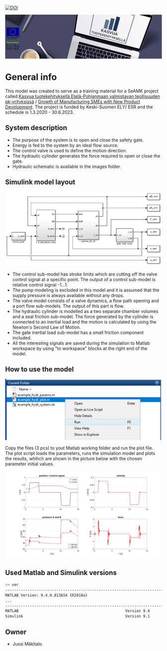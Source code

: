 [![DOI](https://zenodo.org/badge/620304538.svg)](https://zenodo.org/badge/latestdoi/620304538)

![](/images/tuotekehitys-logo.png)

# General info
This model was created to serve as a training material for a SeAMK project called [Kasvua tuotekehityksellä Etelä-Pohjanmaan valmistavan teollisuuden pk-yrityksissä](https://projektit.seamk.fi/alykkaat-teknologiat/kasvua-tuotekehityksella-valmistavan-teollisuuden-pk-yrityksissa/) / [Growth of Manufacturing SMEs with New Product Development](https://projects.seamk.fi/en/project-database/?RepoProject=241004). The project is funded by Keski-Suomen ELY/ ESR and the schedule is 1.3.2020 - 30.6.2023.



## System description
- The purpose of the system is to open and close the safety gate. 
- Energy is fed to the system by an ideal flow source. 
- The control valve is used to define the motion direction.
- The hydraulic cylinder generates the force required to open or close the gate.
- Hydraulic schematic is available in the images folder. 

## Simulink model layout
![](/images/model2.png)
- The control sub-model has stroke limits which are cutting off the valve control signal at a specific point. The output of a control sub-model is relative control signal -1...1.
- The pump modeling is excluded in this model and it is assumed that the supply pressure is always available without any drops. 
- The valve model consists of a valve dynamics, a flow path opening and a port flow sub-models. The output of this part is flow. 
- The hydraulic cylinder is modelled as a two separate chamber volumes and a seal friction sub-model. The force generated by the cylinder is connected to an inertial load and the motion is calculated by using the Newton's Second Law of Motion.
- The gate inertial load sub-model has a small friction component included.
- All the interesting signals are saved during the simulation to Matlab workspace by using "to workspace" blocks at the right end of the model. 


## How to use the model
![](images/usage1.png)

Copy the files (3 pcs) to yout Matlab working folder and run the plot file. The plot script loads the parameters, runs the simulation model and plots the results, whihch are shown in the picture below with the chosen parameter initial values.

![](images/results1.png)

## Used Matlab and Simulink versions
```bash
>> ver
-----------------------------------------------------------------------------------------------------
MATLAB Version: 9.4.0.813654 (R2018a)
...
-----------------------------------------------------------------------------------------------------
MATLAB                                                Version 9.4         (R2018a)
Simulink                                              Version 9.1         (R2018a)
```



## Owner
- Jussi Mäkitalo
